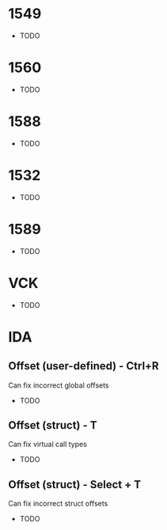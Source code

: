 # 1549
* TODO

# 1560
* TODO

# 1588
* TODO

# 1532
* TODO

# 1589
* TODO

# VCK
* TODO

# IDA
## Offset (user-defined) - Ctrl+R
Can fix incorrect global offsets
* TODO

## Offset (struct) - T
Can fix virtual call types
* TODO

## Offset (struct) - Select + T
Can fix incorrect struct offsets
* TODO
